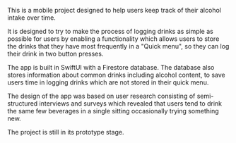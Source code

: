This is a mobile project designed to help users keep track of their alcohol intake over time.

It is designed to try to make the process of logging drinks as simple as possible for users by enabling a functionality which allows users to store the drinks that they have most frequently in a "Quick menu", so they can log their drink in two button presses.

The app is built in SwiftUI with a Firestore database. The database also stores information about common drinks including alcohol content, to save users time in logging drinks which are not stored in their quick menu.

The design of the app was based on user research consisting of semi-structured interviews and surveys which revealed that users tend to drink the same few beverages in a single sitting occasionally trying something new.

The project is still in its prototype stage.
